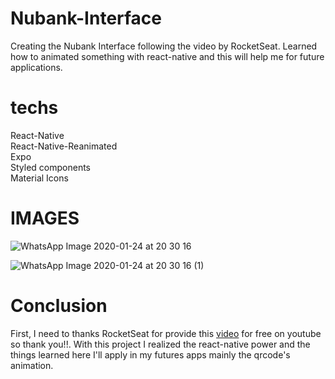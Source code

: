 # Nubank-Interface
Creating the Nubank Interface following the video by RocketSeat. Learned how to animated something with react-native and this will help me for future applications.


# techs
React-Native<br/>
React-Native-Reanimated <br/>
Expo <br/>
Styled components<br/>
Material Icons<br/>
# IMAGES
![WhatsApp Image 2020-01-24 at 20 30 16](https://user-images.githubusercontent.com/37390930/73111249-6a00e600-3ee8-11ea-8c0f-bc3aca104aeb.jpeg)




![WhatsApp Image 2020-01-24 at 20 30 16 (1)](https://user-images.githubusercontent.com/37390930/73111287-9452a380-3ee8-11ea-8960-d1999c153483.jpeg)


# Conclusion

First, I need to thanks RocketSeat for provide this <a href="https://www.youtube.com/watch?v=DDm0M_rZLJo">video</a> for free on youtube so thank you!!. With this project  I realized the react-native power and the things learned here I'll apply in my futures apps mainly the qrcode's animation.
